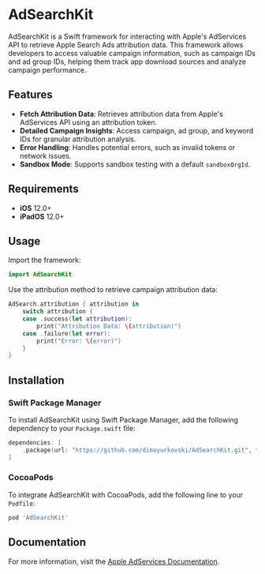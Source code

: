 # AdSearchKit

AdSearchKit is a Swift framework for interacting with Apple's AdServices API to retrieve Apple Search Ads attribution data. This framework allows developers to access valuable campaign information, such as campaign IDs and ad group IDs, helping them track app download sources and analyze campaign performance.

## Features

- **Fetch Attribution Data**: Retrieves attribution data from Apple's AdServices API using an attribution token.
- **Detailed Campaign Insights**: Access campaign, ad group, and keyword IDs for granular attribution analysis.
- **Error Handling**: Handles potential errors, such as invalid tokens or network issues.
- **Sandbox Mode**: Supports sandbox testing with a default `sandboxOrgId`.

## Requirements

- **iOS** 12.0+
- **iPadOS** 12.0+

## Usage

Import the framework:

```swift
import AdSearchKit
```

Use the attribution method to retrieve campaign attribution data:

```swift
AdSearch.attribution { attribution in
    switch attribution {
    case .success(let attribution):
        print("Attribution Data: \(attribution)")
    case .failure(let error):
        print("Error: \(error)")
    }
}

```

## Installation

### Swift Package Manager

To install AdSearchKit using Swift Package Manager, add the following dependency to your `Package.swift` file:

```swift
dependencies: [
    .package(url: "https://github.com/dimayurkovski/AdSearchKit.git", from: "1.0.0")
]
```

### CocoaPods

To integrate AdSearchKit with CocoaPods, add the following line to your `Podfile`:

```ruby
pod 'AdSearchKit'
```

## Documentation

For more information, visit the [Apple AdServices Documentation](https://developer.apple.com/documentation/adservices).
